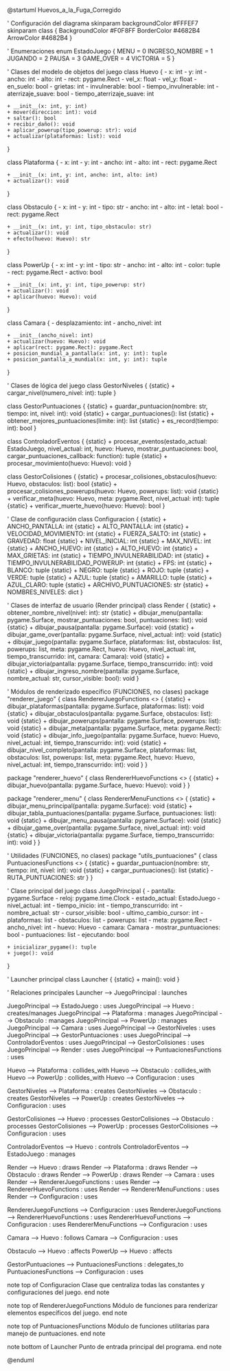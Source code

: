 @startuml Huevos_a_la_Fuga_Corregido

' Configuración del diagrama
skinparam backgroundColor #FFFEF7
skinparam class {
    BackgroundColor #F0F8FF
    BorderColor #4682B4
    ArrowColor #4682B4
}

' Enumeraciones
enum EstadoJuego {
    MENU = 0
    INGRESO_NOMBRE = 1
    JUGANDO = 2
    PAUSA = 3
    GAME_OVER = 4
    VICTORIA = 5
}

' Clases del modelo de objetos del juego
class Huevo {
    - x: int
    - y: int
    - ancho: int
    - alto: int
    - rect: pygame.Rect
    - vel_x: float
    - vel_y: float
    - en_suelo: bool
    - grietas: int
    - invulnerable: bool
    - tiempo_invulnerable: int
    - aterrizaje_suave: bool
    - tiempo_aterrizaje_suave: int
    
    + __init__(x: int, y: int)
    + mover(direccion: int): void
    + saltar(): bool
    + recibir_daño(): void
    + aplicar_powerup(tipo_powerup: str): void
    + actualizar(plataformas: list): void
}

class Plataforma {
    - x: int
    - y: int
    - ancho: int
    - alto: int
    - rect: pygame.Rect
    
    + __init__(x: int, y: int, ancho: int, alto: int)
    + actualizar(): void
}

class Obstaculo {
    - x: int
    - y: int
    - tipo: str
    - ancho: int
    - alto: int
    - letal: bool
    - rect: pygame.Rect
    
    + __init__(x: int, y: int, tipo_obstaculo: str)
    + actualizar(): void
    + efecto(huevo: Huevo): str
}

class PowerUp {
    - x: int
    - y: int
    - tipo: str
    - ancho: int
    - alto: int
    - color: tuple
    - rect: pygame.Rect
    - activo: bool
    
    + __init__(x: int, y: int, tipo_powerup: str)
    + actualizar(): void
    + aplicar(huevo: Huevo): void
}

class Camara {
    - desplazamiento: int
    - ancho_nivel: int
    
    + __init__(ancho_nivel: int)
    + actualizar(huevo: Huevo): void
    + aplicar(rect: pygame.Rect): pygame.Rect
    + posicion_mundial_a_pantalla(x: int, y: int): tuple
    + posicion_pantalla_a_mundial(x: int, y: int): tuple
}

' Clases de lógica del juego
class GestorNiveles {
    {static} + cargar_nivel(numero_nivel: int): tuple
}

class GestorPuntuaciones {
    {static} + guardar_puntuacion(nombre: str, tiempo: int, nivel: int): void
    {static} + cargar_puntuaciones(): list
    {static} + obtener_mejores_puntuaciones(limite: int): list
    {static} + es_record(tiempo: int): bool
}

class ControladorEventos {
    {static} + procesar_eventos(estado_actual: EstadoJuego, nivel_actual: int, huevo: Huevo, mostrar_puntuaciones: bool, cargar_puntuaciones_callback: function): tuple
    {static} + procesar_movimiento(huevo: Huevo): void
}

class GestorColisiones {
    {static} + procesar_colisiones_obstaculos(huevo: Huevo, obstaculos: list): bool
    {static} + procesar_colisiones_powerups(huevo: Huevo, powerups: list): void
    {static} + verificar_meta(huevo: Huevo, meta: pygame.Rect, nivel_actual: int): tuple
    {static} + verificar_muerte_huevo(huevo: Huevo): bool
}

' Clase de configuración
class Configuracion {
    {static} + ANCHO_PANTALLA: int
    {static} + ALTO_PANTALLA: int
    {static} + VELOCIDAD_MOVIMIENTO: int
    {static} + FUERZA_SALTO: int
    {static} + GRAVEDAD: float
    {static} + NIVEL_INICIAL: int
    {static} + MAX_NIVEL: int
    {static} + ANCHO_HUEVO: int
    {static} + ALTO_HUEVO: int
    {static} + MAX_GRIETAS: int
    {static} + TIEMPO_INVULNERABILIDAD: int
    {static} + TIEMPO_INVULNERABILIDAD_POWERUP: int
    {static} + FPS: int
    {static} + BLANCO: tuple
    {static} + NEGRO: tuple
    {static} + ROJO: tuple
    {static} + VERDE: tuple
    {static} + AZUL: tuple
    {static} + AMARILLO: tuple
    {static} + AZUL_CLARO: tuple
    {static} + ARCHIVO_PUNTUACIONES: str
    {static} + NOMBRES_NIVELES: dict
}

' Clases de interfaz de usuario (Render principal)
class Render {
    {static} + obtener_nombre_nivel(nivel: int): str
    {static} + dibujar_menu(pantalla: pygame.Surface, mostrar_puntuaciones: bool, puntuaciones: list): void
    {static} + dibujar_pausa(pantalla: pygame.Surface): void
    {static} + dibujar_game_over(pantalla: pygame.Surface, nivel_actual: int): void
    {static} + dibujar_juego(pantalla: pygame.Surface, plataformas: list, obstaculos: list, powerups: list, meta: pygame.Rect, huevo: Huevo, nivel_actual: int, tiempo_transcurrido: int, camara: Camara): void
    {static} + dibujar_victoria(pantalla: pygame.Surface, tiempo_transcurrido: int): void
    {static} + dibujar_ingreso_nombre(pantalla: pygame.Surface, nombre_actual: str, cursor_visible: bool): void
}

' Módulos de renderizado específico (FUNCIONES, no clases)
package "renderer_juego" {
    class RendererJuegoFunctions <<module>> {
        {static} + dibujar_plataformas(pantalla: pygame.Surface, plataformas: list): void
        {static} + dibujar_obstaculos(pantalla: pygame.Surface, obstaculos: list): void
        {static} + dibujar_powerups(pantalla: pygame.Surface, powerups: list): void
        {static} + dibujar_meta(pantalla: pygame.Surface, meta: pygame.Rect): void
        {static} + dibujar_info_juego(pantalla: pygame.Surface, huevo: Huevo, nivel_actual: int, tiempo_transcurrido: int): void
        {static} + dibujar_nivel_completo(pantalla: pygame.Surface, plataformas: list, obstaculos: list, powerups: list, meta: pygame.Rect, huevo: Huevo, nivel_actual: int, tiempo_transcurrido: int): void
    }
}

package "renderer_huevo" {
    class RendererHuevoFunctions <<module>> {
        {static} + dibujar_huevo(pantalla: pygame.Surface, huevo: Huevo): void
    }
}

package "renderer_menu" {
    class RendererMenuFunctions <<module>> {
        {static} + dibujar_menu_principal(pantalla: pygame.Surface): void
        {static} + dibujar_tabla_puntuaciones(pantalla: pygame.Surface, puntuaciones: list): void
        {static} + dibujar_menu_pausa(pantalla: pygame.Surface): void
        {static} + dibujar_game_over(pantalla: pygame.Surface, nivel_actual: int): void
        {static} + dibujar_victoria(pantalla: pygame.Surface, tiempo_transcurrido: int): void
    }
}

' Utilidades (FUNCIONES, no clases)
package "utils_puntuaciones" {
    class PuntuacionesFunctions <<module>> {
        {static} + guardar_puntuacion(nombre: str, tiempo: int, nivel: int): void
        {static} + cargar_puntuaciones(): list
        {static} - RUTA_PUNTUACIONES: str
    }
}

' Clase principal del juego
class JuegoPrincipal {
    - pantalla: pygame.Surface
    - reloj: pygame.time.Clock
    - estado_actual: EstadoJuego
    - nivel_actual: int
    - tiempo_inicio: int
    - tiempo_transcurrido: int
    - nombre_actual: str
    - cursor_visible: bool
    - ultimo_cambio_cursor: int
    - plataformas: list
    - obstaculos: list
    - powerups: list
    - meta: pygame.Rect
    - ancho_nivel: int
    - huevo: Huevo
    - camara: Camara
    - mostrar_puntuaciones: bool
    - puntuaciones: list
    - ejecutando: bool
    
    + inicializar_pygame(): tuple
    + juego(): void
}

' Launcher principal
class Launcher {
    {static} + main(): void
}

' Relaciones principales
Launcher --> JuegoPrincipal : launches

JuegoPrincipal --> EstadoJuego : uses
JuegoPrincipal --> Huevo : creates/manages
JuegoPrincipal --> Plataforma : manages
JuegoPrincipal --> Obstaculo : manages
JuegoPrincipal --> PowerUp : manages
JuegoPrincipal --> Camara : uses
JuegoPrincipal --> GestorNiveles : uses
JuegoPrincipal --> GestorPuntuaciones : uses
JuegoPrincipal --> ControladorEventos : uses
JuegoPrincipal --> GestorColisiones : uses
JuegoPrincipal --> Render : uses
JuegoPrincipal --> PuntuacionesFunctions : uses

Huevo --> Plataforma : collides_with
Huevo --> Obstaculo : collides_with
Huevo --> PowerUp : collides_with
Huevo --> Configuracion : uses

GestorNiveles --> Plataforma : creates
GestorNiveles --> Obstaculo : creates
GestorNiveles --> PowerUp : creates
GestorNiveles --> Configuracion : uses

GestorColisiones --> Huevo : processes
GestorColisiones --> Obstaculo : processes
GestorColisiones --> PowerUp : processes
GestorColisiones --> Configuracion : uses

ControladorEventos --> Huevo : controls
ControladorEventos --> EstadoJuego : manages

Render --> Huevo : draws
Render --> Plataforma : draws
Render --> Obstaculo : draws
Render --> PowerUp : draws
Render --> Camara : uses
Render --> RendererJuegoFunctions : uses
Render --> RendererHuevoFunctions : uses
Render --> RendererMenuFunctions : uses
Render --> Configuracion : uses

RendererJuegoFunctions --> Configuracion : uses
RendererJuegoFunctions --> RendererHuevoFunctions : uses
RendererHuevoFunctions --> Configuracion : uses
RendererMenuFunctions --> Configuracion : uses

Camara --> Huevo : follows
Camara --> Configuracion : uses

Obstaculo --> Huevo : affects
PowerUp --> Huevo : affects

GestorPuntuaciones --> PuntuacionesFunctions : delegates_to
PuntuacionesFunctions --> Configuracion : uses

note top of Configuracion
    Clase que centraliza todas las
    constantes y configuraciones del juego.
end note

note top of RendererJuegoFunctions
    Módulo de funciones para renderizar
    elementos específicos del juego.
end note

note top of PuntuacionesFunctions
    Módulo de funciones utilitarias
    para manejo de puntuaciones.
end note

note bottom of Launcher
    Punto de entrada principal
    del programa.
end note

@enduml 